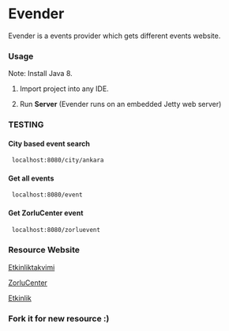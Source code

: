# Evender

Evender is a events provider which gets  different events website.


### Usage

Note: Install Java 8.

1. Import project into any IDE.

2. Run **Server** (Evender runs on an embedded Jetty web server)



### TESTING

#### City based event search

```xml
 localhost:8080/city/ankara
```

#### Get all events

```xml
 localhost:8080/event
```

#### Get ZorluCenter event

```xml
 localhost:8080/zorluevent
```

### Resource Website

[Etkinliktakvimi](http://etkinliktakvimi.org/)

[ZorluCenter](http://www.zorlucenterpsm.com)

[Etkinlik](http://www.etkinlik.com.tr/)

### Fork it for new resource :)

